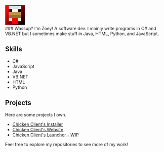 <img src="/logo.png">
<br>
### Wassup? I'm Zoey! A software dev. I mainly write programs in C# and VB.NET but I sometimes make stuff in Java, HTML, Python, and JavaScript.

## Skills
- C#
- JavaScript
- Java
- VB.NET
- HTML
- Python

## Projects
Here are some projects I own.
- [Chicken Client's Installer](https://github.com/ChickenClient/Installer)
- [Chicken Client's Website](https://github.com/ChickenClient/Website)
- [Chicken Client's Launcher - WIP](https://github.com/ChickenClient/Launcher)

Feel free to explore my repositories to see more of my work!
